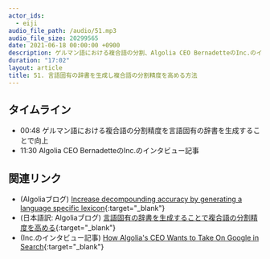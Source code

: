 ```yaml
---
actor_ids:
  - eiji
audio_file_path: /audio/51.mp3
audio_file_size: 20299565 
date: 2021-06-18 00:00:00 +0900
description: ゲルマン語における複合語の分割、Algolia CEO BernadetteのInc.のインタビュー記事について話しました
duration: "17:02"
layout: article
title: 51. 言語固有の辞書を生成し複合語の分割精度を高める方法
---
```


## タイムライン

- 00:48 ゲルマン語における複合語の分割精度を言語固有の辞書を生成することで向上
- 11:30 Algolia CEO BernadetteのInc.のインタビュー記事

## 関連リンク

- (Algoliaブログ) [Increase decompounding accuracy by generating a language specific lexicon](https://www.algolia.com/blog/engineering/increase-decompounding-accuracy-by-generating-a-language-specific-lexicon/){:target="_blank"}
- (日本語訳: Algoliaブログ) [言語固有の辞書を生成することで複合語の分割精度を高める](https://shinodogg.com/2021/06/18/increase-decompounding-accuracy-by-generating-a-language-specific-lexicon/){:target="_blank"}
- (Inc.のインタビュー記事) [How Algolia's CEO Wants to Take On Google in Search](https://www.inc.com/peter-cohan/algolias-ceo-has-a-vision-for-google-challenger.html){:target="_blank"}
